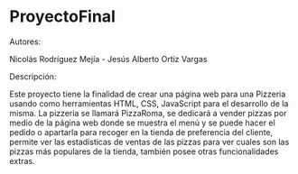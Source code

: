 # ProyectoFinal

Autores:

Nicolás Rodríguez Mejía -
Jesús Alberto Ortiz Vargas

Descripción: 

Este proyecto tiene la finalidad de crear una página web para una Pizzeria usando como herramientas  HTML, CSS, JavaScript para el desarrollo de la misma. La pizzeria se llamará PizzaRoma, 
se dedicará a vender pizzas por medio de la página web donde se muestra el menú y se puede hacer el pedido o apartarla para recoger en la tienda de preferencia del cliente, permite ver las estadisticas de ventas de las pizzas para ver cuales son las pizzas más populares de la tienda, también posee otras funcionalidades extras.
